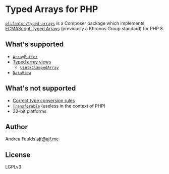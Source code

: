 Typed Arrays for PHP
====================

[`olifanton/typed-arrays`](https://packagist.org/packages/olifanton/typed-arrays) is a Composer package which implements [ECMAScript Typed Arrays](http://www.ecma-international.org/ecma-262/6.0/#sec-typedarray-objects) (previously a Khronos Group standard) for PHP 8.

What's supported
----------------

* [`ArrayBuffer`](https://www.khronos.org/registry/typedarray/specs/latest/#5)
* [Typed array views](https://www.khronos.org/registry/typedarray/specs/latest/#7)
  * [`Uint8ClampedArray`](https://www.khronos.org/registry/typedarray/specs/latest/#7.1)
* [`DataView`](https://www.khronos.org/registry/typedarray/specs/latest/#8)

What's not supported
--------------------------

* [Correct type conversion rules](https://www.khronos.org/registry/typedarray/specs/latest/#3)
* [`Transferable`](https://www.khronos.org/registry/typedarray/specs/latest/#9) (useless in the context of PHP)
* 32-bit platforms

Author
------

Andrea Faulds <ajf@ajf.me>

License
-------

LGPLv3
